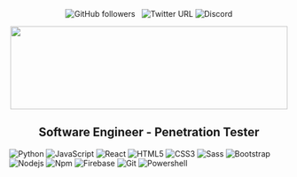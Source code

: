<div align="center">
<img alt="GitHub followers" src="https://img.shields.io/github/followers/thehassantahir?label=Do%20Follow&style=social"> &nbsp;
<img alt="Twitter URL" src="https://img.shields.io/twitter/url?style=social&url=https%3A%2F%2Ftwitter.com%2Fthehassantahir">
<img alt="Discord" src="https://img.shields.io/discord/885141541411250216?label=Discord&style=social">
  </div>
<p align="center">  <img src="https://github.com/thehassantahir/webdeployment/blob/main/images/hassan%20tahir%20logo.png"  height="150" width="500"></p>
<h2 align="center">Software Engineer - Penetration Tester</h2>

![Python](http://img.shields.io/badge/-Python-3776AB?style=flat-square&logo=python&logoColor=ffffff)
![JavaScript](https://img.shields.io/badge/-JavaScript-%23F7DF1C?style=flat-square&logo=javascript&logoColor=000000&labelColor=%23F7DF1C&color=%23FFCE5A)
![React](https://img.shields.io/badge/-React-61DAFB?style=flat-square&logo=react&logoColor=ffffff)
![HTML5](https://img.shields.io/badge/-HTML5-%23E44D27?style=flat-square&logo=html5&logoColor=ffffff)
![CSS3](https://img.shields.io/badge/-CSS3-%231572B6?style=flat-square&logo=css3)
![Sass](https://img.shields.io/badge/-Sass-%23CC6699?style=flat-square&logo=sass&logoColor=ffffff)
![Bootstrap](https://img.shields.io/badge/-Bootstrap-563D7C?style=flat-square&logo=Bootstrap)
![Nodejs](https://img.shields.io/badge/-Nodejs-339933?style=flat-square&logo=Node.js&logoColor=ffffff)
![Npm](https://img.shields.io/badge/-npm-CB3837?style=flat-square&logo=npm)
![Firebase](https://img.shields.io/badge/-Firebase-FFCA28?style=flat-square&logo=firebase&logoColor=ffffff)
![Git](https://img.shields.io/badge/-Git-%23F05032?style=flat-square&logo=git&logoColor=%23ffffff)
![Powershell](http://img.shields.io/badge/-Powershell-5391FE?style=flat-square&logo=powershell&logoColor=ffffff)

